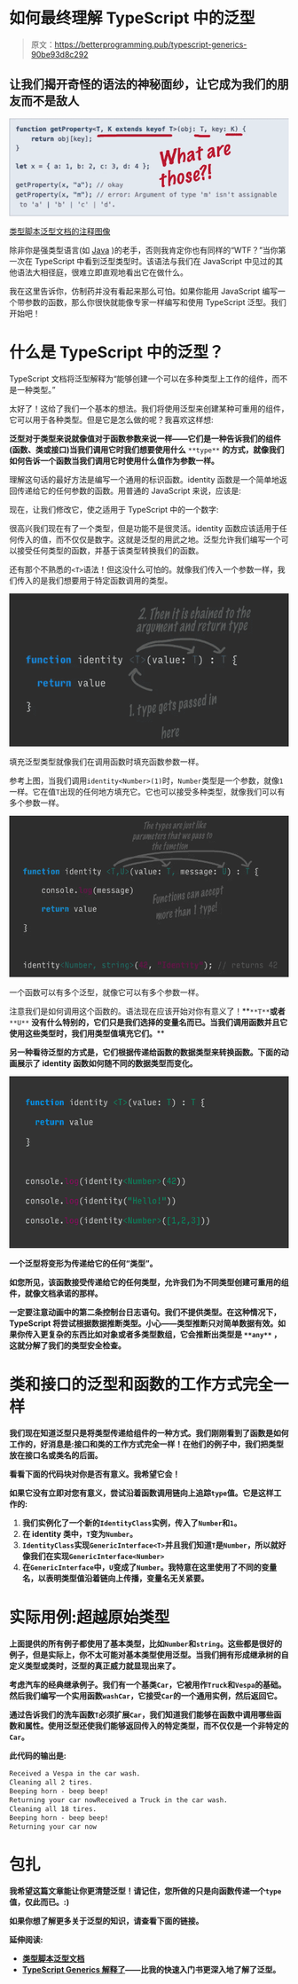 # 如何最终理解 TypeScript 中的泛型

> 原文：<https://betterprogramming.pub/typescript-generics-90be93d8c292>

## 让我们揭开奇怪的<t>语法的神秘面纱，让它成为我们的朋友而不是敌人</t>

![](img/cbd7994f92375ff1be531c1596d03dd5.png)

[类型脚本泛型文档的注释图像](https://www.typescriptlang.org/docs/handbook/generics.html)

除非你是强类型语言(如 [Java](https://en.wikipedia.org/wiki/Generics_in_Java) )的老手，否则我肯定你也有同样的“WTF？”当你第一次在 TypeScript 中看到泛型类型时。该语法与我们在 JavaScript 中见过的其他语法大相径庭，很难立即直观地看出它在做什么。

我在这里告诉你，仿制药并没有看起来那么可怕。如果你能用 JavaScript 编写一个带参数的函数，那么你很快就能像专家一样编写和使用 TypeScript 泛型。我们开始吧！

# 什么是 TypeScript 中的泛型？

TypeScript 文档将泛型解释为“能够创建一个可以在多种类型上工作的组件，而不是一种类型。”

太好了！这给了我们一个基本的想法。我们将使用泛型来创建某种可重用的组件，它可以用于各种类型。但是它是怎么做的呢？我喜欢这样想:

**泛型对于类型来说就像值对于函数参数来说一样——它们是一种告诉我们的组件(函数、类或接口)当我们调用它时我们想要使用什么** `**type**` **的方式，就像我们如何告诉一个函数当我们调用它时使用什么值作为参数一样。**

理解这句话的最好方法是编写一个通用的标识函数。identity 函数是一个简单地返回传递给它的任何参数的函数。用普通的 JavaScript 来说，应该是:

现在，让我们修改它，使之适用于 TypeScript 中的一个数字:

很高兴我们现在有了一个类型，但是功能不是很灵活。identity 函数应该适用于任何传入的值，而不仅仅是数字。这就是泛型的用武之地。泛型允许我们编写一个可以接受任何类型的函数，并基于该类型转换我们的函数。

还有那个不熟悉的`<T>`语法！但这没什么可怕的。就像我们传入一个参数一样，我们传入的是我们想要用于特定函数调用的类型。

![](img/0f74cf1d322d655cfbb2487a480c7fae.png)

填充泛型类型就像我们在调用函数时填充函数参数一样。

参考上图，当我们调用`identity<Number>(1)`时，`Number`类型是一个参数，就像`1`一样。它在值`T`出现的任何地方填充它。它也可以接受多种类型，就像我们可以有多个参数一样。

![](img/f83dcbb23a2fcbb0eaf231193983d069.png)

一个函数可以有多个泛型，就像它可以有多个参数一样。

注意我们是如何调用这个函数的。语法现在应该开始对你有意义了！**`**T**`**或者** `**U**` **没有什么特别的，它们只是我们选择的变量名而已。当我们调用函数并且它使用这些类型时，我们用类型值填充它们。****

**另一种看待泛型的方式是，它们根据传递给函数的数据类型来转换函数。下面的动画展示了 identity 函数如何随不同的数据类型而变化。**

**![](img/a3da0faa536eceb43a3807a2c5c46307.png)**

**一个泛型将变形为传递给它的任何“类型”。**

**如您所见，该函数接受传递给它的任何类型，允许我们为不同类型创建可重用的组件，就像文档承诺的那样。**

****一定要注意动画中的第二条控制台日志语句**。我们不提供类型。在这种情况下，TypeScript 将尝试根据数据推断类型。**小心——类型推断只对简单数据有效。如果你传入更复杂的东西比如对象或者多类型数组，它会推断出类型是** `**any**` **，这就分解了我们的类型安全检查。****

# **类和接口的泛型和函数的工作方式完全一样**

**我们现在知道泛型只是将类型传递给组件的一种方式。我们刚刚看到了函数是如何工作的，好消息是:接口和类的工作方式完全一样！在他们的例子中，我们把类型放在接口名或类名的后面。**

**看看下面的代码块对你是否有意义。我希望它会！**

**如果它没有立即对您有意义，尝试沿着函数调用链向上追踪`type`值。它是这样工作的:**

1.  **我们实例化了一个新的`IdentityClass`实例，传入了`Number`和`1`。**
2.  **在 identity 类中，`T`变为`Number`。**
3.  **`IdentityClass`实现`GenericInterface<T>`并且我们知道`T`是`Number`，所以就好像我们在实现`GenericInterface<Number>`**
4.  **在`GenericInterface`中，`U`变成了`Number`。我特意在这里使用了不同的变量名，以表明类型值沿着链向上传播，变量名无关紧要。**

# **实际用例:超越原始类型**

**上面提供的所有例子都使用了基本类型，比如`Number`和`string`。这些都是很好的例子，但是实际上，你不太可能对基本类型使用泛型。当我们拥有形成继承树的自定义类型或类时，泛型的真正威力就显现出来了。**

**考虑汽车的经典继承例子。我们有一个基类`Car`，它被用作`Truck`和`Vespa`的基础。然后我们编写一个实用函数`washCar`，它接受`Car`的一个通用实例，然后返回它。**

**通过告诉我们的洗车函数`T`必须扩展`Car`，我们知道我们能够在函数中调用哪些函数和属性。使用泛型还使我们能够返回传入的特定类型，而不仅仅是一个非特定的`Car`。**

**此代码的输出是:**

```
Received a Vespa in the car wash.
Cleaning all 2 tires.
Beeping horn - beep beep!
Returning your car nowReceived a Truck in the car wash.
Cleaning all 18 tires.
Beeping horn - beep beep!
Returning your car now
```

# **包扎**

**我希望这篇文章能让你更清楚泛型！请记住，您所做的只是向函数传递一个`type`值，仅此而已。:)**

**如果你想了解更多关于泛型的知识，请查看下面的链接。**

****延伸阅读:****

*   **[类型脚本泛型文档](https://www.typescriptlang.org/docs/handbook/generics.html)**
*   **[TypeScript Generics 解释了](https://medium.com/@rossbulat/typescript-generics-explained-15c6493b510f)——比我的快速入门书更深入地了解了泛型。**